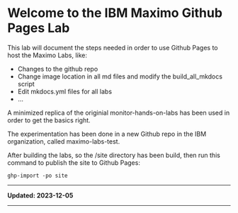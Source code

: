 # Welcome to the IBM Maximo Github Pages Lab
This lab will document the steps needed in order to use Github Pages to host the Maximo Labs,
like:

* Changes to the github repo
* Change image location in all md files and modify the build_all_mkdocs script
* Edit mkdocs.yml files for all labs
* ...

A minimized replica of the originial monitor-hands-on-labs has been used 
in order to get the basics right.

The experimentation has been done in a new Github repo in the IBM organization, 
called maximo-labs-test.


After building the labs, so the /site directory has been build, then run this command to publish the site to Github Pages:

    ghp-import -po site

---

**Updated: 2023-12-05**

---